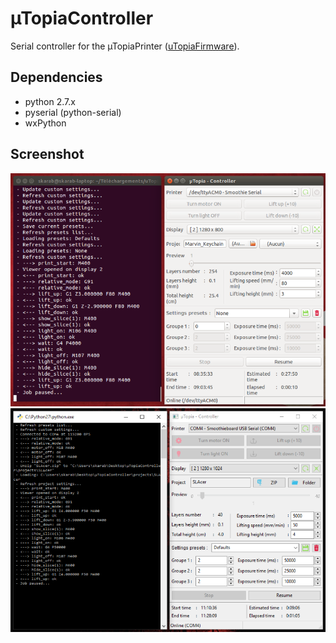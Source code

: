 # µTopiaController
Serial controller for the µTopiaPrinter ([uTopiaFirmware](https://github.com/onlfait/uTopiaFirmware)).

## Dependencies
  * python 2.7.x
  * pyserial (python-serial)
  * wxPython

## Screenshot
![Screenshot](/screenshot_ubuntu.png?raw=true)
![Screenshot](/screenshot_windows.png?raw=true)

